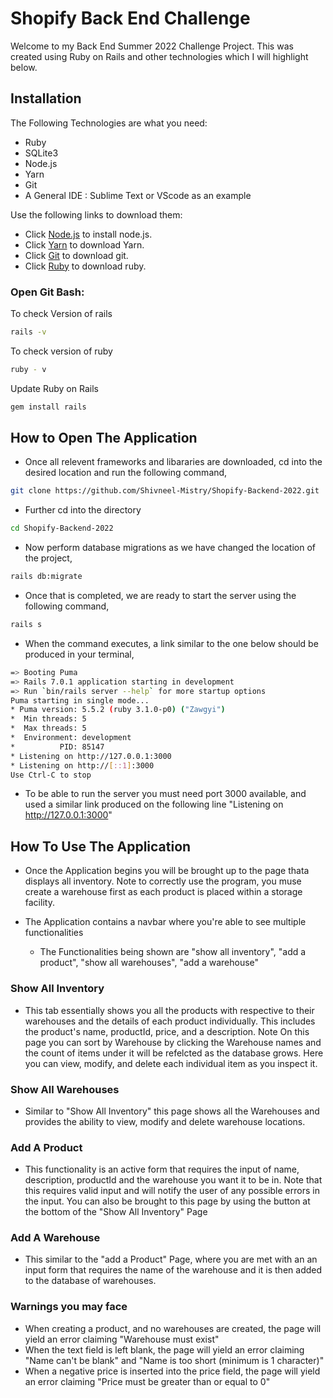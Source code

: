 # Shopify Back End Challenge 
Welcome to my Back End Summer 2022 Challenge Project. This was created using Ruby on Rails and other technologies which I will highlight below. 

## Installation
The Following Technologies are what you need: 

* Ruby 
* SQLite3
* Node.js 
* Yarn
* Git
* A General IDE : Sublime Text or VScode as an example


Use the following links to download them:

* Click [Node.js](https://pip.pypa.io/en/stable/) to install node.js.
* Click [Yarn](https://classic.yarnpkg.com/lang/en/docs/install/#windows-stable) to download Yarn.
* Click [Git](https://git-scm.com/downloads) to download git.
* Click [Ruby](http://installrails.com/steps/railsinstaller_windows) to download ruby. 

### Open Git Bash:

To check Version of rails 

```bash
rails -v 
```
To check version of ruby
```bash
ruby - v
```
Update Ruby on Rails 
```bash
gem install rails
```

## How to Open The Application 
* Once all relevent frameworks and libararies are downloaded, cd into the desired location and run the following command,
```bash
git clone https://github.com/Shivneel-Mistry/Shopify-Backend-2022.git
```
* Further cd into the directory 
```bash
cd Shopify-Backend-2022
```
* Now perform database migrations as we have changed the location of the project,
```bash
rails db:migrate
```
* Once that is completed, we are ready to start the server using the following command,
```bash
rails s
```
* When the command executes, a link similar to the one below should be produced in your terminal,
```bash
=> Booting Puma
=> Rails 7.0.1 application starting in development 
=> Run `bin/rails server --help` for more startup options
Puma starting in single mode...
* Puma version: 5.5.2 (ruby 3.1.0-p0) ("Zawgyi")
*  Min threads: 5
*  Max threads: 5
*  Environment: development
*          PID: 85147
* Listening on http://127.0.0.1:3000
* Listening on http://[::1]:3000
Use Ctrl-C to stop
```
* To be able to run the server you must need port 3000 available, and used a similar link produced on the following line "Listening on http://127.0.0.1:3000"


## How To Use The Application
* Once the Application begins you will be brought up to the page thata displays all inventory. Note to correctly use the program, you muse create a warehouse first as each product is placed within a storage facility. 

* The Application contains a navbar where you're able to see multiple functionalities 
     * The Functionalities being shown are "show all inventory", "add a product", "show all warehouses", "add a warehouse"

### Show All Inventory 
* This tab essentially shows you all the products with respective to their warehouses and the details of each product individually. This includes the product's name, productId, price, and a description. Note On this page you can sort by Warehouse by clicking the Warehouse names and the count of items under it will be refelcted as the database grows. Here you can view, modify, and delete each individual item as you inspect it.   


### Show All Warehouses
* Similar to "Show All Inventory" this page shows all the Warehouses and provides the ability to view, modify and delete warehouse locations. 

### Add A Product 
* This functionality is an active form that requires the input of name, description, productId and the warehouse you want it to be in. Note that this requires valid input and will notify the user of any possible errors in the input. You can also be brought to this page by using the button at the bottom of the "Show All Inventory" Page

### Add A Warehouse
* This similar to the "add a Product" Page, where you are met with an an input form that requires the name of the warehouse and it is then added to the database of warehouses. 

### Warnings you may face
* When creating a product, and no warehouses are created, the page will yield an error claiming "Warehouse must exist"
* When the text field is left blank, the page will yield an error claiming "Name can't be blank" and "Name is too short (minimum is 1 character)"
* When a negative price is inserted into the price field, the page will yield an error claiming "Price must be greater than or equal to 0"
